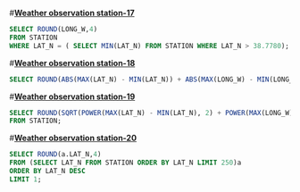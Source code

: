 #**[Weather observation station-17](https://www.hackerrank.com/challenges/weather-observation-station-17)**
```sql
SELECT ROUND(LONG_W,4)
FROM STATION
WHERE LAT_N = ( SELECT MIN(LAT_N) FROM STATION WHERE LAT_N > 38.7780);
```
#**[Weather observation station-18](https://www.hackerrank.com/challenges/weather-observation-station-18)**
```sql
SELECT ROUND(ABS(MAX(LAT_N) - MIN(LAT_N)) + ABS(MAX(LONG_W) - MIN(LONG_W)), 4) FROM STATION;
```
#**[Weather observation station-19](https://www.hackerrank.com/challenges/weather-observation-station-19)**
```sql
SELECT ROUND(SQRT(POWER(MAX(LAT_N) - MIN(LAT_N), 2) + POWER(MAX(LONG_W) - MIN(LONG_W), 2)), 4)
FROM STATION;
```
#**[Weather observation station-20](https://www.hackerrank.com/challenges/weather-observation-station-20)**
```sql
SELECT ROUND(a.LAT_N,4)
FROM (SELECT LAT_N FROM STATION ORDER BY LAT_N LIMIT 250)a
ORDER BY LAT_N DESC
LIMIT 1;
```
